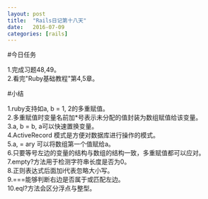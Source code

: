 ```yaml
---
layout: post
title:  "Rails日记第十八天"
date:   2016-07-09
categories: [rails]
---
```


#今日任务

1.完成习题48,49。  
2.看完"Ruby基础教程"第4,5章。  

#小结

1.ruby支持如a, b = 1, 2的多重赋值。  
2.多重赋值时变量名前加*号表示未分配的值封装为数组赋值给该变量。  
3.a, b = b, a可以快速置换变量。  
4.ActiveRecord 模式是方便对数据库进行操作的模式。  
5.a, = ary 可以将数组第一个值赋给a。  
6.只要等号左边的变量的结构与数组的结构一致，多重赋值都可以应对。  
7.empty?方法用于检测字符串长度是否为0。  
8.正则表达式后面加i代表忽略大小写。  
9.===能够判断右边是否属于或匹配左边。  
10.eql?方法会区分浮点与整型。  

